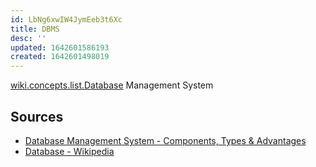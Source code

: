 ```yaml
---
id: LbNg6xwIW4JymEeb3t6Xc
title: DBMS
desc: ''
updated: 1642601586193
created: 1642601498019
---
```

[wiki.concepts.list.Database](../Concepts/List/Database.md) Management System

## Sources

* [Database Management System - Components, Types & Advantages](https://byjus.com/govt-exams/database-management-system-dbms/)
* [Database - Wikipedia](https://en.wikipedia.org/wiki/Database)
